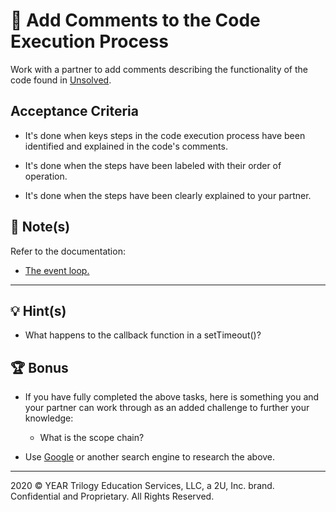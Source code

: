# 📐 Add Comments to the Code Execution Process

Work with a partner to add comments describing the functionality of the code found in [Unsolved](./Unsolved).

## Acceptance Criteria

* It's done when keys steps in the code execution process have been identified and explained in the code's comments.

* It's done when the steps have been labeled with their order of operation.

* It's done when the steps have been clearly explained to your partner.

## 📝 Note(s)

Refer to the documentation: 

* [The event loop.](https://developer.mozilla.org/en-US/docs/Web/JavaScript/EventLoop)

---

## 💡 Hint(s)

* What happens to the callback function in a setTimeout()?

## 🏆 Bonus

* If you have fully completed the above tasks, here is something you and your partner can work through as an added challenge to further your knowledge:

  * What is the scope chain? 

* Use [Google](https://www.google.com) or another search engine to research the above.
  
---
2020 © YEAR Trilogy Education Services, LLC, a 2U, Inc. brand. Confidential and Proprietary. All Rights Reserved.